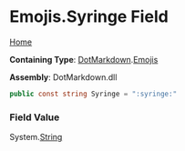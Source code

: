 # Emojis\.Syringe Field

[Home](../../../README.md)

**Containing Type**: [DotMarkdown](../../README.md)\.[Emojis](../README.md)

**Assembly**: DotMarkdown\.dll

```csharp
public const string Syringe = ":syringe:"
```

### Field Value

System\.[String](https://docs.microsoft.com/en-us/dotnet/api/system.string)